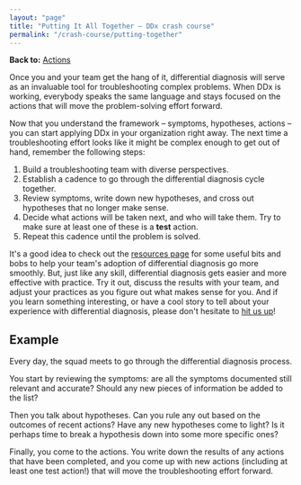 ```yaml
---
layout: "page"
title: "Putting It All Together – DDx crash course"
permalink: "/crash-course/putting-together"
---
```


**Back to:** [Actions](actions)

Once you and your team get the hang of it, differential diagnosis will serve as an invaluable tool
for troubleshooting complex problems. When DDx is working, everybody speaks the same language and
stays focused on the actions that will move the problem-solving effort forward.

Now that you understand the framework – symptoms, hypotheses, actions – you can start applying DDx
in your organization right away. The next time a troubleshooting effort looks like it might be
complex enough to get out of hand, remember the following steps:

1. Build a troubleshooting team with diverse perspectives.
2. Establish a cadence to go through the differential diagnosis cycle together.
3. Review symptoms, write down new hypotheses, and cross out hypotheses that no longer make sense.
4. Decide what actions will be taken next, and who will take them. Try to make sure at least one of
   these is a **test** action.
5. Repeat this cadence until the problem is solved.

It's a good idea to check out the [resources page](../resources) for some useful bits and bobs to
help your team's adoption of differential diagnosis go more smoothly. But, just like any skill,
differential diagnosis gets easier and more effective with practice. Try it out, discuss the results
with your team, and adjust your practices as you figure out what makes sense for you. And if you
learn something interesting, or have a cool story to tell about your experience with differential
diagnosis, please don't hesitate to [hit us up](../contact)!

## Example

Every day, the squad meets to go through the differential diagnosis process.

You start by reviewing the symptoms: are all the symptoms documented still relevant and accurate?
Should any new pieces of information be added to the list?

Then you talk about hypotheses. Can you rule any out based on the outcomes of recent actions? Have
any new hypotheses come to light? Is it perhaps time to break a hypothesis down into some more
specific ones?

Finally, you come to the actions. You write down the results of any actions that have been
completed, and you come up with new actions (including at least one test action!) that will move the
troubleshooting effort forward.
